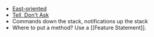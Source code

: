 * [East-oriented](http://jamesladdcode.com/2011/08/10/east-example-code/)
* [Tell, Don't Ask](https://pragprog.com/articles/tell-dont-ask)
* Commands down the stack, notifications up the stack
* Where to put a method? Use a [[Feature Statement]].